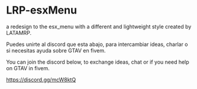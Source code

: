 # LRP-esxMenu
a redesign to the esx_menu with a different and lightweight style created by LATAMRP.


Puedes unirte al discord que esta abajo, para intercambiar ideas, charlar o si necesitas ayuda sobre GTAV en fivem. 

You can join the discord below, to exchange ideas, chat or if you need help on GTAV in fivem.

https://discord.gg/mcW8ktQ
